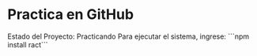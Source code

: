<h1> Practica en GitHub </h1>
Estado del Proyecto: Practicando
Para ejecutar el sistema, ingrese:
```npm install ract```
